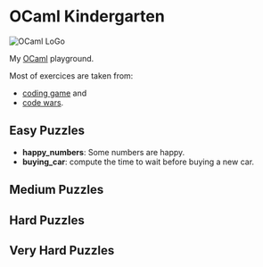 # OCaml Kindergarten

![OCaml LoGo](https://ocaml.org/img/colour-logo-white.svg)

My [OCaml](https://ocaml.org/) playground.

Most of exercices are taken from:
- [coding game](www.codingame.com) and
- [code wars](https://www.codewars.com). 

## Easy Puzzles

- **happy_numbers**: Some numbers are happy.
- **buying_car**: compute the time to wait before buying a new car.

## Medium Puzzles

## Hard Puzzles

## Very Hard Puzzles
